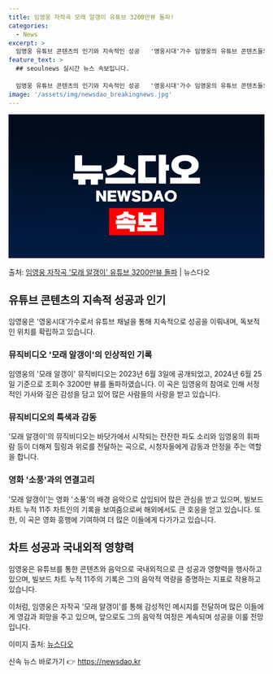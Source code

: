 ```yaml
---
title: 임영웅 자작곡 모래 알갱이 유튜브 3200만뷰 돌파!
categories:
  - News
excerpt: >
  임영웅 유튜브 콘텐츠의 인기와 지속적인 성공   '영웅시대'가수 임영웅의 유튜브 콘텐츠들의 지속적인 인기로 …
feature_text: >
  ## seoulnews 실시간 뉴스 속보입니다.

  임영웅 유튜브 콘텐츠의 인기와 지속적인 성공   '영웅시대'가수 임영웅의 유튜브 콘텐츠들의 지속적인 인기로 …
image: '/assets/img/newsdao_breakingnews.jpg'
---
```


![뉴스다오 속보](/assets/img/newsdao_breakingnews.jpg)

<p>출처: <a href="https://newsdao.kr/4461" rel="dofollow">임영웅 자작곡 '모래 알갱이' 유튜브 3200만뷰 돌파</a> | 뉴스다오</p>

<h2 data-ke-size="size26">유튜브 콘텐츠의 지속적 성공과 인기</h2>
임영웅은 '영웅시대'가수로서 유튜브 채널을 통해 지속적으로 성공을 이뤄내며, 독보적인 위치를 확립하고 있습니다.

<h3>뮤직비디오 '모래 알갱이'의 인상적인 기록</h3>
임영웅의 '모래 알갱이' 뮤직비디오는 2023년 6월 3일에 공개되었고, 2024년 6월 25일 기준으로 조회수 3200만 뷰를 돌파하였습니다. 이 곡은 임영웅의 참여로 인해 서정적인 가사와 깊은 감성을 담고 있어 많은 사람들의 사랑을 받고 있습니다.

<h3>뮤직비디오의 특색과 감동</h3>
'모래 알갱이'의 뮤직비디오는 바닷가에서 시작되는 잔잔한 파도 소리와 임영웅의 휘파람 등이 더해져 힐링과 위로를 전달하는 곡으로, 시청자들에게 감동과 안정을 주는 역할을 합니다.

<h3>영화 '소풍'과의 연결고리</h3>
'모래 알갱이'는 영화 '소풍'의 배경 음악으로 삽입되어 많은 관심을 받고 있으며, 빌보드 차트 누적 11주 차트인의 기록을 보여줌으로써 해외에서도 큰 호응을 얻고 있습니다. 또한, 이 곡은 영화 흥행에 기여하여 더 많은 이들에게 다가가고 있습니다.

<h2 data-ke-size="size26">차트 성공과 국내외적 영향력</h2>
임영웅은 유튜브를 통한 콘텐츠와 음악으로 국내외적으로 큰 성공과 영향력을 행사하고 있으며, 빌보드 차트 누적 11주의 기록은 그의 음악적 역량을 증명하는 지표로 작용하고 있습니다.

이처럼, 임영웅은 자작곡 '모래 알갱이'를 통해 감성적인 메시지를 전달하며 많은 이들에게 영감과 희망을 주고 있으며, 앞으로도 그의 음악적 여정은 계속되며 성공을 이룰 전망입니다.

이미지 출처: [뉴스다오](https://newsdao.kr/4461) 

신속 뉴스 바로가기 👉 <a href="https://newsdao.kr" rel="dofollow">https://newsdao.kr</a>


